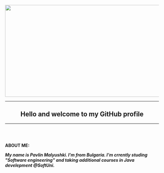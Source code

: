 <p align="center">
<a href="#"><img src="https://user-images.githubusercontent.com/106867355/189471321-469dd3b1-e139-4b7c-8d86-98d60a3392b0.jpg"  width="600" height="300" /></a>
</p>
<hr align="center"/>
<h2 align="center" >Hello and welcome to my GitHub profile</h2 >
<hr align="center"/>
<br>
<br>
<p><strong>ABOUT ME:<strong/><p/>
<p><i>My name is Pavlin Malyushki. I'm from Bulgaria. I'm crrently studing "Software engineering" and taking additional courses in Java develepment @SoftUni.<p></i>
